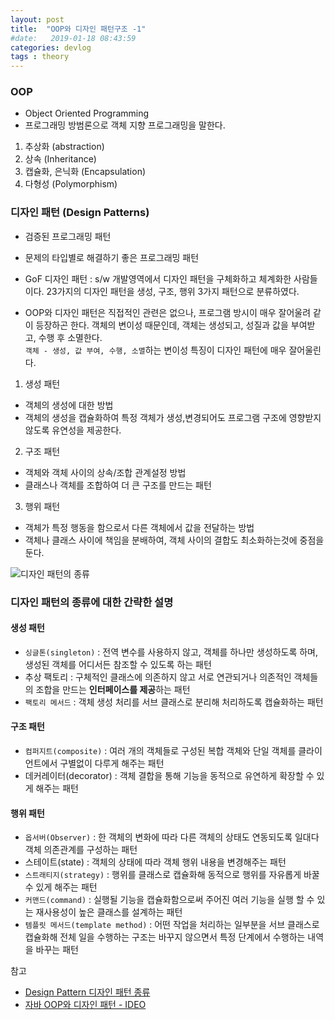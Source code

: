 ```yaml
---
layout: post
title:  "OOP와 디자인 패턴구조 -1"
#date:   2019-01-18 08:43:59
categories: devlog
tags : theory
---
```


### OOP
- Object Oriented Programming
- 프로그래밍 방범론으로 객체 지향 프로그래밍을 말한다.<br/>
1) 추상화 (abstraction)<br/>
2) 상속 (Inheritance)<br/>
3) 캡슐화, 은닉화 (Encapsulation)<br/>
4) 다형성 (Polymorphism)<br/>

### 디자인 패턴 (Design Patterns)
- 검증된 프로그래밍 패턴
- 문제의 타입별로 해결하기 좋은 프로그래밍 패턴

- GoF 디자인 패턴 : s/w 개발영역에서 디자인 패턴을 구체화하고 체계화한 사람들이다. 23가지의 디자인 패턴을 생성, 구조, 행위 3가지 패턴으로 분류하였다.

- OOP와 디자인 패턴은 직접적인 관련은 없으나, 프로그램 방시이 매우 잘어울려 같이 등장하곤 한다. 객체의 변이성 때문인데, 객체는 생성되고, 성질과 값을 부여받고, 수행 후 소멸한다. <br/>
`객체 - 생성, 값 부여, 수행, 소멸`하는 변이성 특징이 디자인 패턴에 매우 잘어울린다.<br/>

1. 생성 패턴
  - 객체의 생성에 대한 방법
  - 객체의 생성을 캡슐화하여 특정 객체가 생성,변경되어도 프로그램 구조에 영향받지 않도록 유연성을 제공한다.
2. 구조 패턴
  - 객체와 객체 사이의 상속/조합 관계설정 방법
  - 클래스나 객체를 조합하여 더 큰 구조를 만드는 패턴
3. 행위 패턴
  - 객체가 특정 행동을 함으로서 다른 객체에서 값을 전달하는 방법
  - 객체나 클래스 사이에 책임을 분배하여, 객체 사이의 결합도 최소화하는것에 중점을 둔다.

<img src="{{ site.baseurl }}/assets/images/20190119/design1.JPG" title="디자인 패턴의 종류">

### 디자인 패턴의 종류에 대한 간략한 설명
#### 생성 패턴
- `싱글톤(singleton)` : 전역 변수를 사용하지 않고, 객체를 하나만 생성하도록 하며, 생성된 객체를 어디서든 참조할 수 있도록 하는 패턴
- 추상 팩토리 : 구체적인 클래스에 의존하지 않고 서로 연관되거나 의존적인 객체들의 조합을 만드는 <strong>인터페이스를 제공</strong>하는 패턴
- `팩토리 메서드` : 객체 생성 처리를 서브 클래스로 분리해 처리하도록 캡슐화하는 패턴

#### 구조 패턴
- `컴퍼지트(composite)` : 여러 개의 객체들로 구성된 복합 객체와 단일 객체를 클라이언트에서 구별없이 다루게 해주는 패턴
- 데커레이터(decorator) : 객체 결합을 통해 기능을 동적으로 유연하게 확장할 수 있게 해주는 패턴

#### 행위 패턴
- `옵서버(Observer)` : 한 객체의 변화에 따라 다른 객체의 상태도 연동되도록 일대다 객체 의존관계를 구성하는 패턴
- 스테이트(state) : 객체의 상태에 따라 객체 행위 내용을 변경해주는 패턴
- `스트래티지(strategy)` : 행위를 클래스로 캡슐화해 동적으로 행위를 자유롭게 바꿀 수 있게 해주는 패턴
- `커맨드(command)` : 실행될 기능을 캡슐화함으로써 주어진 여러 기능을 실행 할 수 있는 재사용성이 높은 클래스를 설계하는 패턴
- `템플릿 메서드(template method)` : 어떤 작업을 처리하는 일부분을 서브 클래스로 캡슐화해 전체 일을 수행하는 구조는 바꾸지 않으면서 특정 단계에서 수행하는 내역을 바꾸는 패턴

참고
- [Design Pattern 디자인 패턴 종류][reference link1]
- [자바 OOP와 디자인 패턴 - IDEO][reference link2]


[reference link1]: https://gmlwjd9405.github.io/2018/07/06/design-pattern.html
[reference link2]: http://blog.naver.com/PostView.nhn?blogId=2feelus&logNo=220642212134&redirect=Dlog&widgetTypeCall=true
